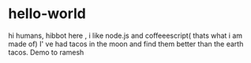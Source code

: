 # hello-world

hi humans,
hibbot here , i like node.js and coffeeescript( thats what i am made of)
I' ve had tacos in the moon and find them better than the earth tacos.
Demo to ramesh
